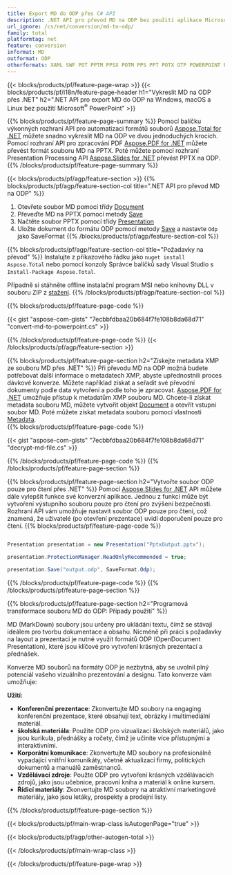 ```yaml
---
title: Export MD do ODP přes C# API
description: .NET API pro převod MD na ODP bez použití aplikace Microsoft Word
url_ignore: /cs/net/conversion/md-to-odp/
family: total
platformtag: net
feature: conversion
informat: MD
outformat: ODP
otherformats: XAML SWF POT PPTM PPSX POTM PPS PPT POTX OTP POWERPOINT PPSM
---
```

{{< blocks/products/pf/feature-page-wrap >}}
{{< blocks/products/pf/i18n/feature-page-header h1="Vykreslit MD na ODP přes .NET" h2=".NET API pro export MD do ODP na Windows, macOS a Linux bez použití Microsoft<sup>&reg;</sup> PowerPoint" >}}

{{% blocks/products/pf/feature-page-summary %}}
Pomocí balíčku výkonných rozhraní API pro automatizaci formátů souborů [Aspose.Total for .NET](https://products.aspose.com/total/net/) můžete snadno vykreslit MD na ODP ve dvou jednoduchých krocích. Pomocí rozhraní API pro zpracování PDF [Aspose.PDF for .NET](https://products.aspose.com/pdf/net/) můžete převést formát souboru MD na PPTX. Poté můžete pomocí rozhraní Presentation Processing API [Aspose.Slides for .NET](https://products.aspose.com/slides/net/) převést PPTX na ODP.
{{% /blocks/products/pf/feature-page-summary  %}}

{{< blocks/products/pf/agp/feature-section >}}
{{% blocks/products/pf/agp/feature-section-col title=".NET API pro převod MD na ODP" %}}
1. Otevřete soubor MD pomocí třídy [Document](https://reference.aspose.com/pdf/net/aspose.pdf/document)
2. Převeďte MD na PPTX pomocí metody [Save](https://reference.aspose.com/pdf/net/aspose.pdf.document/save/methods/5)
3. Načtěte soubor PPTX pomocí třídy [Presentation](https://reference.aspose.com/slides/net/aspose.slides/presentation)
4. Uložte dokument do formátu ODP pomocí metody [Save](https://reference.aspose.com/slides/net/aspose.slides.presentation/save/methods/5) a nastavte `Odp` jako SaveFormat
{{% /blocks/products/pf/agp/feature-section-col %}}

{{% blocks/products/pf/agp/feature-section-col title="Požadavky na převod" %}}
Instalujte z příkazového řádku jako ```nuget install Aspose.Total``` nebo pomocí konzoly Správce balíčků sady Visual Studio s ```Install-Package Aspose.Total```.

Případně si stáhněte offline instalační program MSI nebo knihovny DLL v souboru ZIP z [stažení](https://releases.aspose.com/total/net).
{{% /blocks/products/pf/agp/feature-section-col %}}

{{% blocks/products/pf/feature-page-code %}}
{{< gist "aspose-com-gists" "7ecbbfdbaa20b684f7fe108b8da68d71" "convert-md-to-powerpoint.cs" >}}
{{% /blocks/products/pf/feature-page-code %}}
{{< /blocks/products/pf/agp/feature-section >}}

{{% blocks/products/pf/feature-page-section  h2="Získejte metadata XMP ze souboru MD přes .NET" %}}
Při převodu MD na ODP možná budete potřebovat další informace o metadatech XMP, abyste upřednostnili proces dávkové konverze. Můžete například získat a seřadit své převodní dokumenty podle data vytvoření a podle toho je zpracovat. [Aspose.PDF for .NET](https://products.aspose.com/pdf/net/) umožňuje přístup k metadatům XMP souboru MD. Chcete-li získat metadata souboru MD, můžete vytvořit objekt [Document](https://reference.aspose.com/pdf/net/aspose.pdf/document) a otevřít vstupní soubor MD. Poté můžete získat metadata souboru pomocí vlastnosti [Metadata](https://reference.aspose.com/pdf/net/aspose.pdf/document/properties/metadata).  
{{% blocks/products/pf/feature-page-code %}}
{{< gist "aspose-com-gists" "7ecbbfdbaa20b684f7fe108b8da68d71" "decrypt-md-file.cs" >}}
{{% /blocks/products/pf/feature-page-code  %}}
{{% /blocks/products/pf/feature-page-section %}}

{{% blocks/products/pf/feature-page-section  h2="Vytvořte soubor ODP pouze pro čtení přes .NET" %}}
Pomocí [Aspose.Slides for .NET](https://products.aspose.com/slides/net/) API můžete dále vylepšit funkce své konverzní aplikace. Jednou z funkcí může být vytvoření výstupního souboru pouze pro čtení pro zvýšení bezpečnosti. Rozhraní API vám umožňuje nastavit soubor ODP pouze pro čtení, což znamená, že uživatelé (po otevření prezentace) uvidí doporučení pouze pro čtení. 
{{% blocks/products/pf/feature-page-code %}}

```cs

Presentation presentation = new Presentation("PptxOutput.pptx");

presentation.ProtectionManager.ReadOnlyRecommended = true;

presentation.Save("output.odp", SaveFormat.Odp);     
```

{{% /blocks/products/pf/feature-page-code  %}}
{{% /blocks/products/pf/feature-page-section %}}

{{% blocks/products/pf/feature-page-section  h2="Programová transformace souboru MD do ODP: Případy použití" %}}
MD (MarkDown) soubory jsou určeny pro ukládání textu, čímž se stávají ideálem pro tvorbu dokumentace a obsahu. Nicméně při práci s požadavky na layout a prezentaci je nutné využít formátů ODP (OpenDocument Presentation), které jsou klíčové pro vytvoření krásných prezentací a přednášek.

Konverze MD souborů na formáty ODP je nezbytná, aby se uvolnil plný potenciál vašeho vizuálního prezentování a designu. Tato konverze vám umožňuje:

**Užití:**

* **Konferenční prezentace**: Zkonvertujte MD soubory na engaging konferenční prezentace, které obsahují text, obrázky i multimediální materiál.
* **školská materiála**: Použite ODP pro vizualizaci školských materiálů, jako jsou kurikula, přednášky a ročety, čímž je učiníte více přístupnými a interaktivními.
* **Korporátní komunikace**: Zkonvertujte MD soubory na profesionálně vypadající vnitřní komunikáty, včetně aktualizací firmy, politických dokumentů a manuálů zaměstnanců.
* **Vzdělávací zdroje**: Použte ODP pro vytvoření krásných vzdělávacích zdrojů, jako jsou učebnice, pracovní kniha a materiál k online kursem.
* **Řídicí materiály**: Zkonvertujte MD soubory na atraktivní marketingové materiály, jako jsou letáky, prospekty a prodejní listy.
{{% /blocks/products/pf/feature-page-section %}}
{{< blocks/products/pf/main-wrap-class isAutogenPage="true" >}}

{{< blocks/products/pf/agp/other-autogen-total >}}


{{< /blocks/products/pf/main-wrap-class >}}

{{< /blocks/products/pf/feature-page-wrap >}}